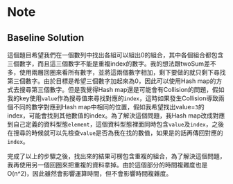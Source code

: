 # Note

## Baseline Solution

這個題目希望我們在一個數列中找出各組可以組出0的組合，其中各個組合都包含三個數字，而且這三個數字不能是重複index的數字。我的想法跟twoSum差不多，使用兩層回圈來看所有數字，並將這兩個數字相加，剩下要做的就只剩下尋找第三個數字。由於目標是希望三個數字加起來為0，因此可以使用Hash map的方式去搜尋第三個數字。但是我覺得Hash map還是可能會有Collision的問題，假如我的key使用`value`作為搜尋值來尋找對應的`index`，這時如果發生Collision導致兩個不同的數字對應到Hash map中相同的位置，假如我希望找出value=`3`的index，可能會找到其他數值的index。為了解決這個問題，我Hash map改成對應到自己定義的資料型態`element`，這個資料型態裡面同時包含`value`及`index`，之後在搜尋的時候就可以先檢查`value`是否為我在找的數值，如果是的話再傳回對應的`index`。

完成了以上的步驟之後，找出來的結果可楞包含重複的組合，為了解決這個問題，我再使用另一個回圈來把重複的資料拿掉。由於這個部分的時間複雜度也是O(n^2)，因此雖然會影響運算時間，但不會影響時間複雜度。
